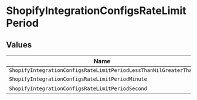 # ShopifyIntegrationConfigsRateLimitPeriod


## Values

| Name                                                             | Value                                                            |
| ---------------------------------------------------------------- | ---------------------------------------------------------------- |
| `ShopifyIntegrationConfigsRateLimitPeriodLessThanNilGreaterThan` | <nil>                                                            |
| `ShopifyIntegrationConfigsRateLimitPeriodMinute`                 | minute                                                           |
| `ShopifyIntegrationConfigsRateLimitPeriodSecond`                 | second                                                           |